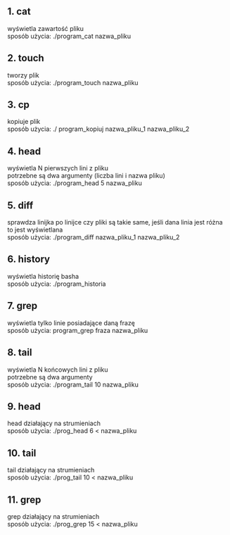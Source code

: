 ## 1. cat 
wyświetla zawartość pliku <br>
sposób użycia: ./program_cat nazwa_pliku
## 2. touch
tworzy plik <br>
sposób użycia: ./program_touch nazwa_pliku
## 3. cp
kopiuje plik <br>
sposób użycia: ./ program_kopiuj nazwa_pliku_1 nazwa_pliku_2
## 4. head 
wyświetla N pierwszych lini z pliku <br>
potrzebne są dwa argumenty (liczba lini i nazwa pliku) <br>
sposób użycia: ./program_head 5 nazwa_pliku
## 5. diff 
sprawdza linijka po linijce czy pliki są takie same, jeśli dana linia jest różna to jest wyświetlana <br>
sposób użycia: ./program_diff nazwa_pliku_1 nazwa_pliku_2
## 6. history 
wyświetla historię basha <br>
sposób użycia: ./program_historia
## 7. grep 
wyświetla tylko linie posiadające daną frazę <br>
sposób użycia: program_grep fraza nazwa_pliku
## 8. tail
wyświetla N końcowych lini z pliku <br>
potrzebne są dwa argumenty <br>
sposób użycia: ./program_tail 10 nazwa_pliku
## 9. head 
head działający na strumieniach <br>
sposób użycia: ./prog_head 6 < nazwa_pliku
## 10. tail 
tail działający na strumieniach <br>
sposób użycia: ./prog_tail 10 < nazwa_pliku
## 11. grep
grep działający na strumieniach <br>
sposób użycia: ./prog_grep 15 < nazwa_pliku